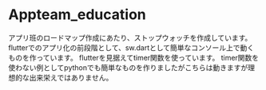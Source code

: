 # Appteam_education

アプリ班のロードマップ作成にあたり、ストップウォッチを作成しています。
flutterでのアプリ化の前段階として、sw.dartとして簡単なコンソール上で動くものを作っています。
flutterを見据えてtimer関数を使っています。
timer関数を使わない例としてpythonでも簡単なものを作りましたがこちらは動きますが理想的な出来栄えではありません。

